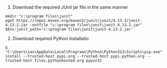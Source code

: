 1.  Download the required JUnit jar file in the same manner
```
mkdir "c:\program files\junit"
wget https://repo1.maven.org/maven2/junit/junit/4.13.2/junit-4.13.2.jar -outfile "c:\program files\junit\junit-4.13.2.jar"
$Env:junit_path='c:\program files\junit\junit-4.13.2.jar'
```
2.  Download required Python installatio
```
& "C:\Users\sas\AppData\Local\Programs\Python\Python313\Scripts\pip.exe" install --trusted-host pypi.org --trusted-host pypi.python.org --trusted-host files.pythonhosted.org pywin32

